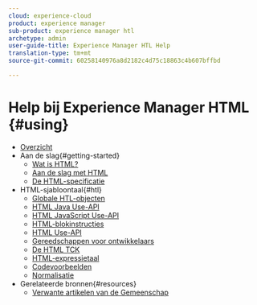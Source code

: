 ```yaml
---
cloud: experience-cloud
product: experience manager
sub-product: experience manager htl
archetype: admin
user-guide-title: Experience Manager HTL Help
translation-type: tm+mt
source-git-commit: 60258140976a8d2182c4d75c18863c4b607bffbd

---
```



# Help bij Experience Manager HTML {#using}

+ [Overzicht](overview.md)
+ Aan de slag{#getting-started}
   + [Wat is HTML?](update.md)
   + [Aan de slag met HTML](getting-started.md)
   + [De HTML-specificatie](htl-specification.md)
+ HTML-sjabloontaal{#htl}
   + [Globale HTL-objecten](global-objects.md)
   + [HTML Java Use-API](use-api-java.md)
   + [HTML JavaScript Use-API](use-api-javascript.md)
   + [HTML-blokinstructies](block-statements.md)
   + [HTML Use-API](use-api.md)
   + [Gereedschappen voor ontwikkelaars](dev-tools.md)
   + [De HTML TCK](htl-tck.md)
   + [HTML-expressietaal](expression-language.md)
   + [Codevoorbeelden](code-samples.md)
   + [Normalisatie](standardization.md)
+ Gerelateerde bronnen{#resources}
   + [Verwante artikelen van de Gemeenschap](related-community-articles.md)
